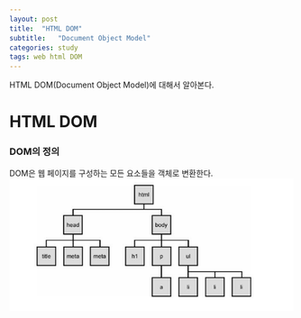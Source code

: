 ```yaml
---
layout: post
title:  "HTML DOM"
subtitle:   "Document Object Model"
categories: study
tags: web html DOM
---
```


HTML DOM(Document Object Model)에 대해서 알아본다.

# HTML DOM

### DOM의 정의

DOM은 웹 페이지를 구성하는 모든 요소들을 객체로 변환한다.
![DOM](/assets/img/dom.JPG)

